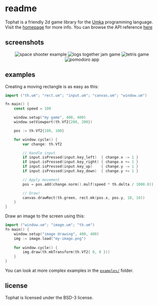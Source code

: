 # readme

Tophat is a friendly 2d game library for the
[Umka](https://github.com/vtereshkov/umka-lang) programming language.  Visit
the [homepage](https://th.mrms.cz/) for more info.  You can browse the API
reference [here](https://th.mrms.cz/thdocs)

## screenshots

<p align="center">
	<img
		src="https://th.mrms.cz/images/space-shooter.png"
		alt="space shooter example"
	>
	<img
		src="https://th.mrms.cz/images/logs-together.png"
		alt="logs together jam game"
	>
	<img
		src="https://th.mrms.cz/images/tetris.png"
		alt="tetris game"
	>
	<img
		src="https://th.mrms.cz/images/pomodoro.png"
		alt="pomodoro app"
	>
</p>

## examples

Creating a moving rectangle is as easy as this:

```go
import ("th.um"; "rect.um"; "input.um"; "canvas.um"; "window.um")

fn main() {
	const speed = 100

	window.setup("my game", 400, 400)
	window.setViewport(th.Vf2{200, 200})

	pos := th.Vf2{100, 100}

	for window.cycle() {
		var change: th.Vf2

		// Handle input
		if input.isPressed(input.key_left)  { change.x -= 1 }
		if input.isPressed(input.key_right) { change.x += 1 }
		if input.isPressed(input.key_up)    { change.y -= 1 }
		if input.isPressed(input.key_down)  { change.y += 1 }

		// Apply movement
		pos = pos.add(change.norm().mulf(speed * th.delta / 1000.0))

		// Draw!
		canvas.drawRect(th.green, rect.mk(pos.x, pos.y, 10, 10))
	}
}
```

Draw an image to the screen using this:

```go
import ("window.um"; "image.um"; "th.um")
fn main() {
    window.setup("image drawing", 400, 400)
    img := image.load("my-image.png")
    
    for window.cycle() {
        img.draw(th.mkTransform(th.Vf2{ 0, 0 }))
    }
}
```

You can look at more complex examples in the
[`examples/`](https://git.sr.ht/~mrms/tophat/tree/main/item/examples) folder.

## license

Tophat is licensed under the BSD-3 license.
